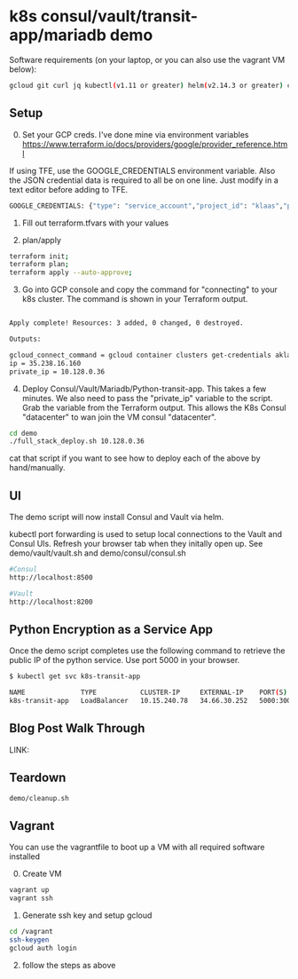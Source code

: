 # k8s consul/vault/transit-app/mariadb demo
Software requirements (on your laptop, or you can also use the vagrant VM below):

```bash
gcloud git curl jq kubectl(v1.11 or greater) helm(v2.14.3 or greater) consul vault
````

## Setup
0. Set your GCP creds. I've done mine via environment variables
https://www.terraform.io/docs/providers/google/provider_reference.html

If using TFE, use the GOOGLE_CREDENTIALS environment variable. Also the JSON credential data is required to all be on one line. Just modify in a text editor before adding to TFE.

```bash
GOOGLE_CREDENTIALS: {"type": "service_account","project_id": "klaas","private_key_id":.....}
````

1. Fill out terraform.tfvars with your values

2. plan/apply
```bash
terraform init;
terraform plan; 
terraform apply --auto-approve;
```

3. Go into GCP console and copy the command for  "connecting" to your k8s cluster. The command is shown in your Terraform output.
```bash

Apply complete! Resources: 3 added, 0 changed, 0 destroyed.

Outputs:

gcloud_connect_command = gcloud container clusters get-credentials aklaas-connect-dev --zone us-central1-c --project andrew-klaas
ip = 35.238.16.160
private_ip = 10.128.0.36
```

4. Deploy Consul/Vault/Mariadb/Python-transit-app. This takes a few minutes. We also need to pass the "private_ip" variable to the script. Grab the variable from the Terraform output. This allows the K8s Consul "datacenter" to wan join the VM consul "datacenter".
```bash
cd demo
./full_stack_deploy.sh 10.128.0.36
```
cat that script if you want to see how to deploy each of the above by hand/manually.


## UI
The demo script will now install Consul and Vault via helm. 

kubectl port forwarding is used to setup local connections to the Vault and Consul UIs. Refresh your browser tab when they initally open up. See demo/vault/vault.sh and demo/consul/consul.sh
```bash
#Consul
http://localhost:8500

#Vault
http://localhost:8200
```

## Python Encryption as a Service App
Once the demo script completes use the following command to retrieve the public IP of the python service. Use port 5000 in your browser.

```bash
$ kubectl get svc k8s-transit-app

NAME              TYPE           CLUSTER-IP     EXTERNAL-IP    PORT(S)          AGE
k8s-transit-app   LoadBalancer   10.15.240.78   34.66.30.252   5000:30036/TCP   2m53s
```
## Blog Post Walk Through
LINK: 


## Teardown
```bash
demo/cleanup.sh
```


## Vagrant
You can use the vagrantfile to boot up a VM with all required software installed

0. Create VM
```bash
vagrant up
vagrant ssh
```
1. Generate ssh key and setup gcloud
```bash
cd /vagrant
ssh-keygen
gcloud auth login
```

2. follow the steps as above
